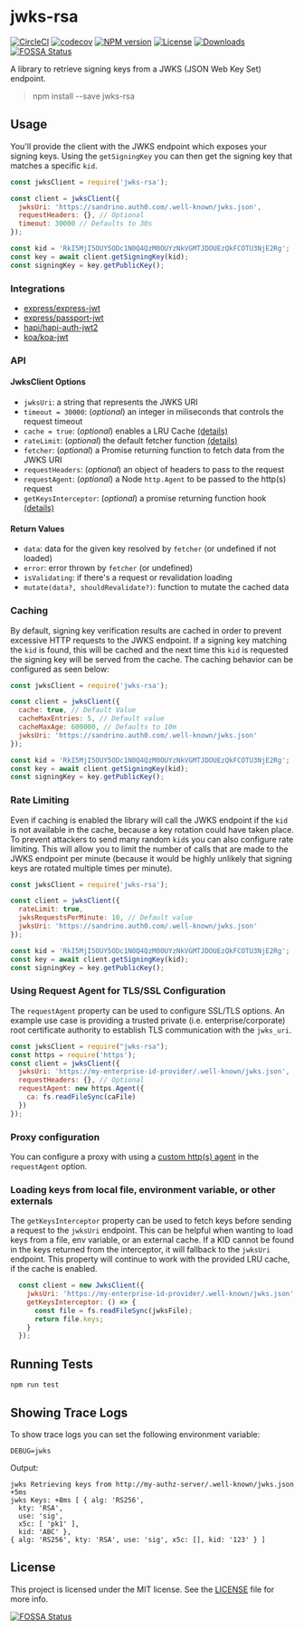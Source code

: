 # jwks-rsa

[![CircleCI][circle-image]][circle-url]
[![codecov][codecov-image]][codecov-url]
[![NPM version][npm-image]][npm-url]
[![License][license-image]][license-url]
[![Downloads][downloads-image]][downloads-url]
[![FOSSA Status](https://app.fossa.com/api/projects/git%2Bgithub.com%2Fauth0%2Fnode-jwks-rsa.svg?type=shield)](https://app.fossa.com/projects/git%2Bgithub.com%2Fauth0%2Fnode-jwks-rsa?ref=badge_shield)

A library to retrieve signing keys from a JWKS (JSON Web Key Set) endpoint.

> npm install --save jwks-rsa

## Usage

You'll provide the client with the JWKS endpoint which exposes your signing keys. Using the `getSigningKey` you can then get the signing key that matches a specific `kid`.

```js
const jwksClient = require('jwks-rsa');

const client = jwksClient({
  jwksUri: 'https://sandrino.auth0.com/.well-known/jwks.json',
  requestHeaders: {}, // Optional
  timeout: 30000 // Defaults to 30s
});

const kid = 'RkI5MjI5OUY5ODc1N0Q4QzM0OUYzNkVGMTJDOUEzQkFCOTU3NjE2Rg';
const key = await client.getSigningKey(kid);
const signingKey = key.getPublicKey();
```

### Integrations

 - [express/express-jwt](examples/express-demo)
 - [express/passport-jwt](examples/passport-demo)
 - [hapi/hapi-auth-jwt2](examples/hapi-demo)
 - [koa/koa-jwt](examples/koa-demo)

### API

#### JwksClient Options

- `jwksUri`: a string that represents the JWKS URI
- `timeout = 30000`: (_optional_) an integer in miliseconds that controls the request timeout
- `cache = true`: (_optional_) enables a LRU Cache [(details)](#caching)
- `rateLimit`: (_optional_) the default fetcher function [(details)](#rate-limiting)
- `fetcher`: (_optional_) a Promise returning function to fetch data from the JWKS URI
- `requestHeaders`: (_optional_) an object of headers to pass to the request
- `requestAgent`: (_optional_) a Node `http.Agent` to be passed to the http(s) request
- `getKeysInterceptor`: (_optional_) a promise returning function hook [(details)](#loading-keys-from-local-file-environment-variable-or-other-externals)

#### Return Values

- `data`: data for the given key resolved by `fetcher` (or undefined if not loaded)
- `error`: error thrown by `fetcher` (or undefined)
- `isValidating`: if there's a request or revalidation loading
- `mutate(data?, shouldRevalidate?)`: function to mutate the cached data


### Caching

By default, signing key verification results are cached in order to prevent excessive HTTP requests to the JWKS endpoint. If a signing key matching the `kid` is found, this will be cached and the next time this `kid` is requested the signing key will be served from the cache.  The caching behavior can be configured as seen below:

```js
const jwksClient = require('jwks-rsa');

const client = jwksClient({
  cache: true, // Default Value
  cacheMaxEntries: 5, // Default value
  cacheMaxAge: 600000, // Defaults to 10m
  jwksUri: 'https://sandrino.auth0.com/.well-known/jwks.json'
});

const kid = 'RkI5MjI5OUY5ODc1N0Q4QzM0OUYzNkVGMTJDOUEzQkFCOTU3NjE2Rg';
const key = await client.getSigningKey(kid);
const signingKey = key.getPublicKey();
```

### Rate Limiting

Even if caching is enabled the library will call the JWKS endpoint if the `kid` is not available in the cache, because a key rotation could have taken place. To prevent attackers to send many random `kid`s you can also configure rate limiting. This will allow you to limit the number of calls that are made to the JWKS endpoint per minute (because it would be highly unlikely that signing keys are rotated multiple times per minute).

```js
const jwksClient = require('jwks-rsa');

const client = jwksClient({
  rateLimit: true,
  jwksRequestsPerMinute: 10, // Default value
  jwksUri: 'https://sandrino.auth0.com/.well-known/jwks.json'
});

const kid = 'RkI5MjI5OUY5ODc1N0Q4QzM0OUYzNkVGMTJDOUEzQkFCOTU3NjE2Rg';
const key = await client.getSigningKey(kid);
const signingKey = key.getPublicKey();
```

### Using Request Agent for TLS/SSL Configuration

The `requestAgent` property can be used to configure SSL/TLS options. An
example use case is providing a trusted private (i.e. enterprise/corporate) root
certificate authority to establish TLS communication with the `jwks_uri`.

```js
const jwksClient = require("jwks-rsa");
const https = require('https');
const client = jwksClient({
  jwksUri: 'https://my-enterprise-id-provider/.well-known/jwks.json',
  requestHeaders: {}, // Optional
  requestAgent: new https.Agent({
    ca: fs.readFileSync(caFile)
  })
});
```

### Proxy configuration

You can configure a proxy with using a [custom http(s) agent](https://github.com/TooTallNate/node-https-proxy-agent) in the `requestAgent` option.

### Loading keys from local file, environment variable, or other externals

The `getKeysInterceptor` property can be used to fetch keys before sending a request to the `jwksUri` endpoint.  This can be helpful when wanting to load keys from a file, env variable, or an external cache. If a KID cannot be found in the keys returned from the interceptor, it will fallback to the `jwksUri` endpoint. This property will continue to work with the provided LRU cache, if the cache is enabled.

```js
  const client = new JwksClient({ 
    jwksUri: 'https://my-enterprise-id-provider/.well-known/jwks.json',
    getKeysInterceptor: () => {
      const file = fs.readFileSync(jwksFile);
      return file.keys;
    }
  });
```

## Running Tests

```
npm run test
```

## Showing Trace Logs

To show trace logs you can set the following environment variable:

```
DEBUG=jwks
```

Output:

```
jwks Retrieving keys from http://my-authz-server/.well-known/jwks.json +5ms
jwks Keys: +8ms [ { alg: 'RS256',
  kty: 'RSA',
  use: 'sig',
  x5c: [ 'pk1' ],
  kid: 'ABC' },
{ alg: 'RS256', kty: 'RSA', use: 'sig', x5c: [], kid: '123' } ]
```

## License

This project is licensed under the MIT license. See the [LICENSE](LICENSE) file for more info.

[circle-image]: https://img.shields.io/circleci/build/github/auth0/node-jwks-rsa/master?style=flat-square
[circle-url]: https://circleci.com/gh/auth0/node-jwks-rsa/tree/master
[codecov-image]: https://img.shields.io/codecov/c/github/auth0/node-jwks-rsa?style=flat-square
[codecov-url]: https://codecov.io/gh/auth0/node-jwks-rsa
[npm-image]: https://img.shields.io/npm/v/jwks-rsa.svg?style=flat-square
[npm-url]: https://npmjs.org/package/jwks-rsa
[license-image]: http://img.shields.io/npm/l/jwks-rsa.svg?style=flat-square
[license-url]: #license
[downloads-image]: http://img.shields.io/npm/dm/jwks-rsa.svg?style=flat-square
[downloads-url]: https://npmjs.org/package/jwks-rsa


[![FOSSA Status](https://app.fossa.com/api/projects/git%2Bgithub.com%2Fauth0%2Fnode-jwks-rsa.svg?type=large)](https://app.fossa.com/projects/git%2Bgithub.com%2Fauth0%2Fnode-jwks-rsa?ref=badge_large)

